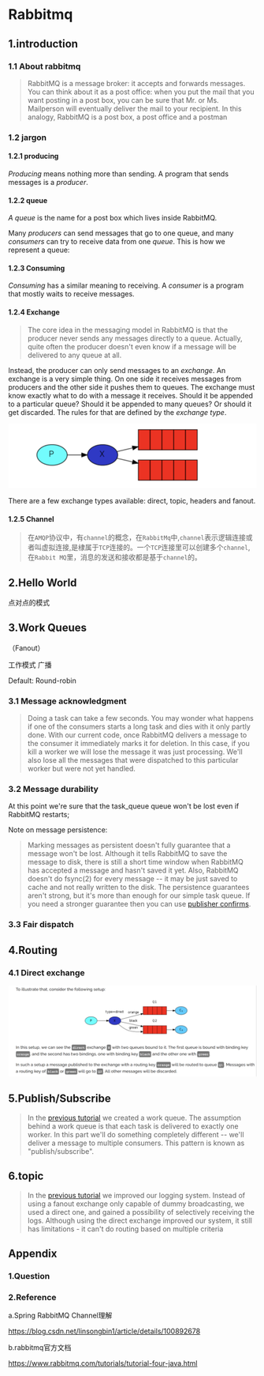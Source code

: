 #  Rabbitmq

## 1.introduction

### 1.1 About rabbitmq

> RabbitMQ is a message broker: it accepts and forwards messages. You can think about it as a post office: when you put the mail that you want posting in a post box, you can be sure that Mr. or Ms. Mailperson will eventually deliver the mail to your recipient. In this analogy, RabbitMQ is a post box, a post office and a postman

### 1.2 jargon

#### 1.2.1 producing

*Producing* means nothing more than sending. A program that sends messages is a *producer*.

#### 1.2.2 queue

*A queue* is the name for a post box which lives inside RabbitMQ.

Many *producers* can send messages that go to one queue, and many *consumers* can try to receive data from one *queue*. This is how we represent a queue:

#### 1.2.3 Consuming

*Consuming* has a similar meaning to receiving. A *consumer* is a program that mostly waits to receive messages.

#### 1.2.4 Exchange

> The core idea in the messaging model in RabbitMQ is that the producer never sends any messages directly to a queue. Actually, quite often the producer doesn't even know if a message will be delivered to any queue at all.

Instead, the producer can only send messages to an *exchange*. An exchange is a very simple thing. On one side it receives messages from producers and the other side it pushes them to queues. The exchange must know exactly what to do with a message it receives. Should it be appended to a particular queue? Should it be appended to many queues? Or should it get discarded. The rules for that are defined by the *exchange type*.

![5yVXfN](https://raw.githubusercontent.com/QinKai176/Image-Hosting/master/upic/5yVXfN.png)

There are a few exchange types available: direct, topic, headers and fanout. 

#### 1.2.5 Channel

> 在`AMQP`协议中，有`channel`的概念，在`RabbitMq`中,`channel`表示逻辑连接或者叫虚拟连接,是棣属于`TCP`连接的。一个`TCP`连接里可以创建多个`channel`,在`Rabbit MQ`里，消息的发送和接收都是基于`channel`的。



## 2.Hello World

点对点的模式

## 3.Work Queues

（Fanout）

工作模式 广播

Default: Round-robin

### 3.1 Message acknowledgment

> Doing a task can take a few seconds. You may wonder what happens if one of the consumers starts a long task and dies with it only partly done. With our current code, once RabbitMQ delivers a message to the consumer it immediately marks it for deletion. In this case, if you kill a worker we will lose the message it was just processing. We'll also lose all the messages that were dispatched to this particular worker but were not yet handled.

### 3.2 Message durability

At this point we're sure that the task_queue queue won't be lost even if RabbitMQ restarts;

 Note on message persistence:

> Marking messages as persistent doesn't fully guarantee that a message won't be lost. Although it tells RabbitMQ to save the message to disk, there is still a short time window when RabbitMQ has accepted a message and hasn't saved it yet. Also, RabbitMQ doesn't do fsync(2) for every message -- it may be just saved to cache and not really written to the disk. The persistence guarantees aren't strong, but it's more than enough for our simple task queue. If you need a stronger guarantee then you can use [publisher confirms](https://www.rabbitmq.com/confirms.html).
>

### 3.3 Fair dispatch

## 4.Routing

### 4.1 Direct exchange

![QejsoI](https://raw.githubusercontent.com/QinKai176/Image-Hosting/master/upic/QejsoI.png)





## 5.Publish/Subscribe

> In the [previous tutorial](https://www.rabbitmq.com/tutorials/tutorial-two-java.html) we created a work queue. The assumption behind a work queue is that each task is delivered to exactly one worker. In this part we'll do something completely different -- we'll deliver a message to multiple consumers. This pattern is known as "publish/subscribe".



## 6.topic 

> In the [previous tutorial](https://www.rabbitmq.com/tutorials/tutorial-four-java.html) we improved our logging system. Instead of using a fanout exchange only capable of dummy broadcasting, we used a direct one, and gained a possibility of selectively receiving the logs. Although using the direct exchange improved our system, it still has limitations - it can't do routing based on multiple criteria





## Appendix

### 1.Question

### 2.Reference

a.Spring RabbitMQ Channel理解

https://blog.csdn.net/linsongbin1/article/details/100892678

b.rabbitmq官方文档

https://www.rabbitmq.com/tutorials/tutorial-four-java.html





